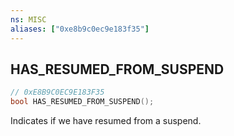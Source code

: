 ```yaml
---
ns: MISC
aliases: ["0xe8b9c0ec9e183f35"]
---
```

## HAS_RESUMED_FROM_SUSPEND

```c
// 0xE8B9C0EC9E183F35
bool HAS_RESUMED_FROM_SUSPEND();
```

Indicates if we have resumed from a suspend.


